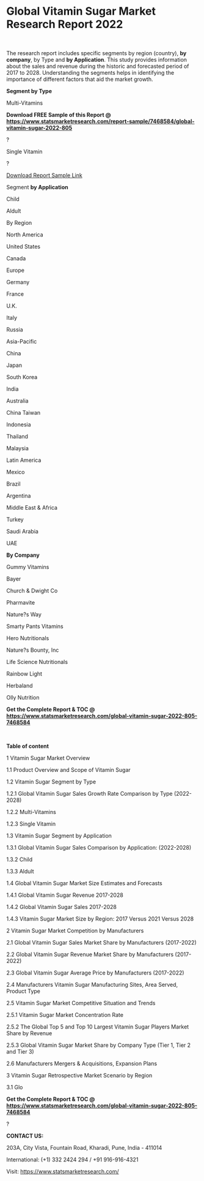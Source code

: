 <h1>Global Vitamin Sugar Market Research Report 2022</h1><br/><p>The research report includes specific segments by region (country), <strong>by company</strong>, by Type and <strong>by Application</strong>. This study provides information about the sales and revenue during the historic and forecasted period of 2017 to 2028. Understanding the segments helps in identifying the importance of different factors that aid the market growth.</p>
 
 
 
 <p><strong>Segment by Type</strong></p>
 
 
 
 <p>Multi-Vitamins</p>
 
 
 
 <div><b>Download FREE Sample of this Report @ <a href="https://www.statsmarketresearch.com/download-free-sample/7468584/global-vitamin-sugar-2022-805">https://www.statsmarketresearch.com/report-sample/7468584/global-vitamin-sugar-2022-805</a></b></div>
 
 
 
 <p>? </p>
 
 
 
 <p>Single Vitamin</p>
 
 
 
 <p>? </p>
 
 
 
 <p><a href="https://www.statsmarketresearch.com/download-free-sample/7468584/global-vitamin-sugar-2022-805">Download Report Sample Link</a></p>
 
 
 
 <p>Segment <strong>by Application</strong></p>
 
 
 
 <p>Child</p>
 
 
 
 <p>Aldult</p>
 
 
 
 <p>By Region</p>
 
 
 
 <p>North America</p>
 
 
 
 <p>United States</p>
 
 
 
 <p>Canada</p>
 
 
 
 <p>Europe</p>
 
 
 
 <p>Germany</p>
 
 
 
 <p>France</p>
 
 
 
 <p>U.K.</p>
 
 
 
 <p>Italy</p>
 
 
 
 <p>Russia</p>
 
 
 
 <p>Asia-Pacific</p>
 
 
 
 <p>China</p>
 
 
 
 <p>Japan</p>
 
 
 
 <p>South Korea</p>
 
 
 
 <p>India</p>
 
 
 
 <p>Australia</p>
 
 
 
 <p>China Taiwan</p>
 
 
 
 <p>Indonesia</p>
 
 
 
 <p>Thailand</p>
 
 
 
 <p>Malaysia</p>
 
 
 
 <p>Latin America</p>
 
 
 
 <p>Mexico</p>
 
 
 
 <p>Brazil</p>
 
 
 
 <p>Argentina</p>
 
 
 
 <p>Middle East & Africa</p>
 
 
 
 <p>Turkey</p>
 
 
 
 <p>Saudi Arabia</p>
 
 
 
 <p>UAE</p>
 
 
 
 <p><strong>By Company</strong></p>
 
 
 
 <p>Gummy Vitamins</p>
 
 
 
 <p>Bayer</p>
 
 
 
 <p>Church & Dwight Co</p>
 
 
 
 <p>Pharmavite</p>
 
 
 
 <p>Nature?s Way</p>
 
 
 
 <p>Smarty Pants Vitamins</p>
 
 
 
 <p>Hero Nutritionals</p>
 
 
 
 <p>Nature?s Bounty, Inc</p>
 
 
 
 <p>Life Science Nutritionals</p>
 
 
 
 <p>Rainbow Light</p>
 
 
 
 <p>Herbaland</p>
 
 
 
 <p>Olly Nutrition</p>
 
 
 
 <div><b>Get the Complete Report & TOC @ <a href="https://www.statsmarketresearch.com/global-vitamin-sugar-2022-805-7468584">https://www.statsmarketresearch.com/global-vitamin-sugar-2022-805-7468584</a></b></div>
 
 
 
 <p><br />
 
 <b>Table of content</b></p>
 
 
 
 <p>1 Vitamin Sugar Market Overview<br />
 
 1.1 Product Overview and Scope of Vitamin Sugar<br />
 
 1.2 Vitamin Sugar Segment by Type<br />
 
 1.2.1 Global Vitamin Sugar Sales Growth Rate Comparison by Type (2022-2028)<br />
 
 1.2.2 Multi-Vitamins<br />
 
 1.2.3 Single Vitamin<br />
 
 1.3 Vitamin Sugar Segment by Application<br />
 
 1.3.1 Global Vitamin Sugar Sales Comparison by Application: (2022-2028)<br />
 
 1.3.2 Child<br />
 
 1.3.3 Aldult<br />
 
 1.4 Global Vitamin Sugar Market Size Estimates and Forecasts<br />
 
 1.4.1 Global Vitamin Sugar Revenue 2017-2028<br />
 
 1.4.2 Global Vitamin Sugar Sales 2017-2028<br />
 
 1.4.3 Vitamin Sugar Market Size by Region: 2017 Versus 2021 Versus 2028<br />
 
 2 Vitamin Sugar Market Competition by Manufacturers<br />
 
 2.1 Global Vitamin Sugar Sales Market Share by Manufacturers (2017-2022)<br />
 
 2.2 Global Vitamin Sugar Revenue Market Share by Manufacturers (2017-2022)<br />
 
 2.3 Global Vitamin Sugar Average Price by Manufacturers (2017-2022)<br />
 
 2.4 Manufacturers Vitamin Sugar Manufacturing Sites, Area Served, Product Type<br />
 
 2.5 Vitamin Sugar Market Competitive Situation and Trends<br />
 
 2.5.1 Vitamin Sugar Market Concentration Rate<br />
 
 2.5.2 The Global Top 5 and Top 10 Largest Vitamin Sugar Players Market Share by Revenue<br />
 
 2.5.3 Global Vitamin Sugar Market Share by Company Type (Tier 1, Tier 2 and Tier 3)<br />
 
 2.6 Manufacturers Mergers & Acquisitions, Expansion Plans<br />
 
 3 Vitamin Sugar Retrospective Market Scenario by Region<br />
 
 3.1 Glo</p>
 
 
 
 <div><b>Get the Complete Report & TOC @ <a href="https://www.statsmarketresearch.com/global-vitamin-sugar-2022-805-7468584">https://www.statsmarketresearch.com/global-vitamin-sugar-2022-805-7468584</a></b></div>
 
 
 
 <p>? </p>
 
 
 
 <p><b>CONTACT US:</b><br />
 
 203A, City Vista, Fountain Road, Kharadi, Pune, India - 411014<br />
 
 International: (+1) 332 2424 294 / +91 916-916-4321<br />
 
 Visit: <a href="https://www.statsmarketresearch.com/">https://www.statsmarketresearch.com/</a></p>